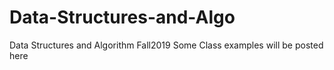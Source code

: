 # Data-Structures-and-Algo
Data Structures and Algorithm Fall2019
Some Class examples will be posted here
